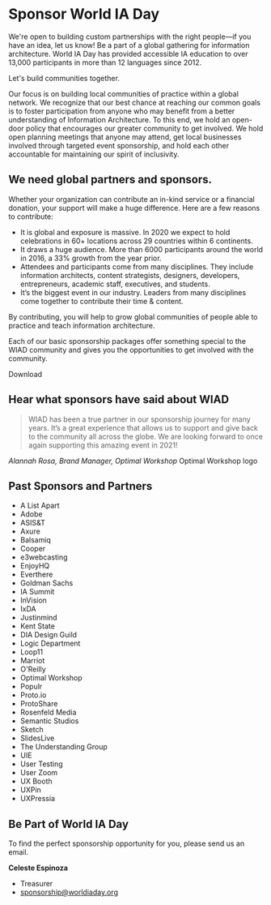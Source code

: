 # Sponsor World IA Day
We're open to building custom partnerships with the right people—if you have an idea, let us know!
Be a part of a global gathering for information architecture. World IA Day has provided accessible IA education to over 13,000 participants in more than 12 languages since 2012.

Let's build communities together.

Our focus is on building local communities of practice within a global network. We recognize that our best chance at reaching our common goals is to foster participation from anyone who may benefit from a better understanding of Information Architecture. To this end, we hold an open-door policy that encourages our greater community to get involved. We hold open planning meetings that anyone may attend, get local businesses involved through targeted event sponsorship, and hold each other accountable for maintaining our spirit of inclusivity.

## We need global partners and sponsors.
Whether your organization can contribute an in-kind service or a financial donation, your support will make a huge difference.
Here are a few reasons to contribute:

- It is global and exposure is massive. In 2020 we expect to hold celebrations in 60+ locations across 29 countries within 6 continents.
- It draws a huge audience. More than 6000 participants around the world in 2016, a 33% growth from the year prior.
- Attendees and participants come from many disciplines. They include information architects, content strategists, designers, developers, entrepreneurs, academic staff, executives, and students.
- It’s the biggest event in our industry. Leaders from many disciplines come together to contribute their time & content.

By contributing, you will help to grow global communities of people able to practice and teach information architecture.

Each of our basic sponsorship packages offer something special to the WIAD community and gives you the opportunities to get involved with the community.

Download

## Hear what sponsors have said about WIAD
> WIAD has been a true partner in our sponsorship journey for many years. It’s a great experience that allows us to support and give back to the community all across the globe. We are looking forward to once again supporting this amazing event in 2021!

_Alannah Rosa, Brand Manager, Optimal Workshop_
Optimal Workshop logo

## Past Sponsors and Partners
- A List Apart
- Adobe
- ASIS&T
- Axure
- Balsamiq
- Cooper
- e3webcasting
- EnjoyHQ
- Everthere
- Goldman Sachs
- IA Summit
- InVision
- IxDA
- Justinmind
- Kent State
- DIA Design Guild
- Logic Department
- Loop11
- Marriot
- O'Reilly
- Optimal Workshop
- Populr
- Proto.io
- ProtoShare
- Rosenfeld Media
- Semantic Studios
- Sketch
- SlidesLive
- The Understanding Group
- UIE
- User Testing
- User Zoom
- UX Booth
- UXPin
- UXPressia

## Be Part of World IA Day
To find the perfect sponsorship opportunity for you, please send us an email.

**Celeste Espinoza**
- Treasurer
- [sponsorship@worldiaday.org](mailto:sponsorship@worldiaday.org)
